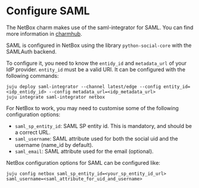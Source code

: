 # Configure SAML

The NetBox charm makes use of the saml-integrator for SAML. You can find
more information in [charmhub](https://charmhub.io/saml-integrator).

SAML is configured in NetBox using the library `python-social-core` with the SAMLAuth backend.

To configure it, you need to know the `entidy_id` and `metadata_url` of your IdP provider. 
`entity_id` must be a valid URI. It can be configured with the following commands:
```
juju deploy saml-integrator --channel latest/edge --config entity_id=<idp_entidy_id> --config metadata_url=<idp_metadata_url>
juju integrate saml-integrator netbox
```

For NetBox to work, you may need to customise some of the following configuration options:
 - `saml_sp_entity_id`: SAML SP entity id. This is mandatory, and should be a correct URL.
 - `saml_username`: SAML attribute used for both the social uid and the username (name_id by default).
 - `saml_email`: SAML attribute used for the email (optional).

NetBox configuration options for SAML can be configured like:
```
juju config netbox saml_sp_entity_id=<your_sp_entity_id_url> saml_username=<saml_attribute_for_uid_and_username>
```